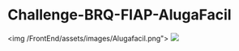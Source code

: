 # Challenge-BRQ-FIAP-AlugaFacil

<p>

<img /FrontEnd/assets/images/Alugafacil.png">
<img src="Challenge-BRQ-FIAP-AlugaFacil/FrontEnd/assets/images/Alugafacil2.png">
</p>